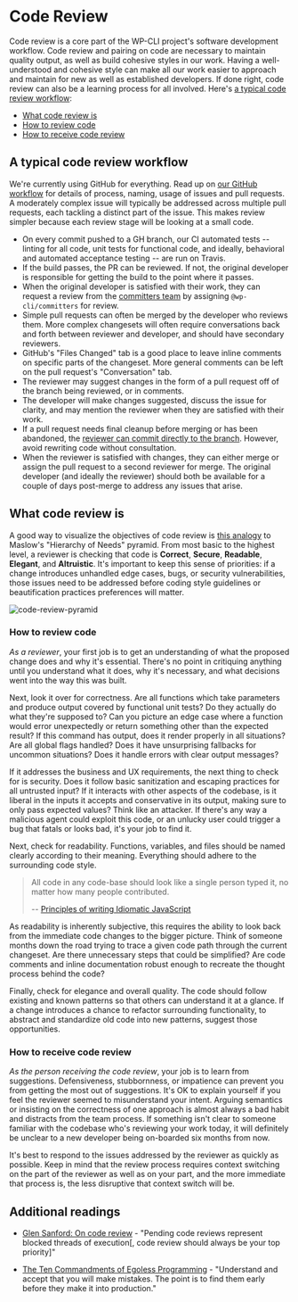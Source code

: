 # Code Review

Code review is a core part of the WP-CLI project's software development workflow. Code review and pairing on code are necessary to maintain quality output, as well as build cohesive styles in our work. Having a well-understood and cohesive style can make all our work easier to approach and maintain for new as well as established developers. If done right, code review can also be a learning process for all involved. Here's [a typical code review workflow](#a-typical-code-review-workflow):

- [What code review is](#what-code-review-is)
- [How to review code](#how-to-review-code)
- [How to receive code review](#how-to-receive-code-review)

## A typical code review workflow

We're currently using GitHub for everything. Read up on [our GitHub workflow](https://make.wordpress.org/cli/handbook/pull-requests/) for details of process, naming, usage of issues and pull requests. A moderately complex issue will typically be addressed across multiple pull requests, each tackling a distinct part of the issue. This makes review simpler because each review stage will be looking at a small code.

- On every commit pushed to a GH branch, our CI automated tests -- linting for all code, unit tests for functional code, and ideally, behavioral and automated acceptance testing -- are run on Travis.
- If the build passes, the PR can be reviewed. If not, the original developer is responsible for getting the build to the point where it passes.
- When the original developer is satisfied with their work, they can request a review from the [committers team](https://make.wordpress.org/cli/handbook/committers-credo/) by assigning `@wp-cli/committers` for review.
- Simple pull requests can often be merged by the developer who reviews them. More complex changesets will often require conversations back and forth between reviewer and developer, and should have secondary reviewers.
- GitHub's "Files Changed" tab is a good place to leave inline comments on specific parts of the changeset. More general comments can be left on the pull request's "Conversation" tab.
- The reviewer may suggest changes in the form of a pull request off of the branch being reviewed, or in comments.
- The developer will make changes suggested, discuss the issue for clarity, and may mention the reviewer when they are satisfied with their work.
- If a pull request needs final cleanup before merging or has been abandoned, the [reviewer can commit directly to the branch](https://help.github.com/articles/committing-changes-to-a-pull-request-branch-created-from-a-fork/). However, avoid rewriting code without consultation.
- When the reviewer is satisfied with changes, they can either merge or assign the pull request to a second reviewer for merge. The original developer (and ideally the reviewer) should both be available for a couple of days post-merge to address any issues that arise.

## What code review is

A good way to visualize the objectives of code review is [this analogy](http://blog.d3in.org/post/111338685456/maslows-pyramid-of-code-review) to Maslow's "Hierarchy of Needs" pyramid. From most basic to the highest level, a reviewer is checking that code is **Correct**, **Secure**, **Readable**, **Elegant**, and **Altruistic**. It's important to keep this sense of priorities: if a change introduces unhandled edge cases, bugs, or security vulnerabilities, those issues need to be addressed before coding style guidelines or beautification practices preferences will matter.

![code-review-pyramid](https://cloud.githubusercontent.com/assets/665992/7326019/1603bcd2-ea77-11e4-8510-4d7f76ca2ad1.png)

### How to review code

*As a reviewer*, your first job is to get an understanding of what the proposed change does and why it's essential. There's no point in critiquing anything until you understand what it does, why it's necessary, and what decisions went into the way this was built.

Next, look it over for correctness. Are all functions which take parameters and produce output covered by functional unit tests? Do they actually do what they're supposed to? Can you picture an edge case where a function would error unexpectedly or return something other than the expected result? If this command has output, does it render properly in all situations? Are all global flags handled? Does it have unsurprising fallbacks for uncommon situations? Does it handle errors with clear output messages?

If it addresses the business and UX requirements, the next thing to check for is security. Does it follow basic sanitization and escaping practices for all untrusted input? If it interacts with other aspects of the codebase, is it liberal in the inputs it accepts and conservative in its output, making sure to only pass expected values? Think like an attacker. If there's any way a malicious agent could exploit this code, or an unlucky user could trigger a bug that fatals or looks bad, it's your job to find it.

Next, check for readability. Functions, variables, and files should be named clearly according to their meaning. Everything should adhere to the surrounding code style.

> All code in any code-base should look like a single person typed it, no  matter how many people contributed.
>
> -- [Principles of writing Idiomatic JavaScript](https://github.com/rwaldron/idiomatic.js/)

As readability is inherently subjective, this requires the ability to look back from the immediate code changes to the bigger picture. Think of someone months down the road trying to trace a given code path through the current changeset. Are there unnecessary steps that could be simplified? Are code comments and inline documentation robust enough to recreate the thought process behind the code?

Finally, check for elegance and overall quality. The code should follow existing and known patterns so that others can understand it at a glance. If a change introduces a chance to refactor surrounding functionality, to abstract and standardize old code into new patterns, suggest those opportunities. 

### How to receive code review

*As the person receiving the code review*, your job is to learn from suggestions. Defensiveness, stubbornness, or impatience can prevent you from getting the most out of suggestions. It's OK to explain yourself if you feel the reviewer seemed to misunderstand your intent. Arguing semantics or insisting on the correctness of one approach is almost always a bad habit and distracts from the team process. If something isn't clear to someone familiar with the codebase who's reviewing your work today, it will definitely be unclear to a new developer being on-boarded six months from now.

It's best to respond to the issues addressed by the reviewer as quickly as possible. Keep in mind that the review process requires context switching on the part of the reviewer as well as on your part, and the more immediate that process is, the less disruptive that context switch will be.

## Additional readings

* [Glen Sanford: On code review](http://glen.nu/ramblings/oncodereview.php) - "Pending code reviews represent blocked threads of execution[, code review should always be your top priority]"

* [The Ten Commandments of Egoless Programming](http://www.techrepublic.com/article/the-ten-commandments-of-egoless-programming/) - "Understand and accept that you will make mistakes. The point is to find them early before they make it into production." 
